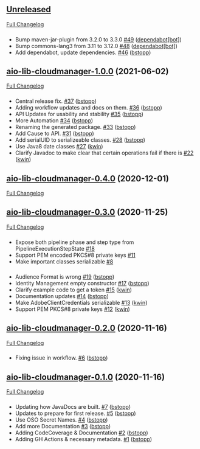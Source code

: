 #

## [Unreleased](https://github.com/adobe/aio-lib-java-cloudmanager/tree/HEAD)

[Full Changelog](https://github.com/adobe/aio-lib-java-cloudmanager/compare/aio-lib-cloudmanager-1.0.0...HEAD)

###

- Bump maven-jar-plugin from 3.2.0 to 3.3.0 [\#49](https://github.com/adobe/aio-lib-java-cloudmanager/pull/49) ([dependabot[bot]](https://github.com/apps/dependabot))
- Bump commons-lang3 from 3.11 to 3.12.0 [\#48](https://github.com/adobe/aio-lib-java-cloudmanager/pull/48) ([dependabot[bot]](https://github.com/apps/dependabot))
- Add dependabot, update dependencies. [\#46](https://github.com/adobe/aio-lib-java-cloudmanager/pull/46) ([bstopp](https://github.com/bstopp))

## [aio-lib-cloudmanager-1.0.0](https://github.com/adobe/aio-lib-java-cloudmanager/tree/aio-lib-cloudmanager-1.0.0) (2021-06-02)

[Full Changelog](https://github.com/adobe/aio-lib-java-cloudmanager/compare/aio-lib-cloudmanager-0.5.5...aio-lib-cloudmanager-1.0.0)

###

- Central release fix. [\#37](https://github.com/adobe/aio-lib-java-cloudmanager/pull/37) ([bstopp](https://github.com/bstopp))
- Adding workflow updates and docs on them. [\#36](https://github.com/adobe/aio-lib-java-cloudmanager/pull/36) ([bstopp](https://github.com/bstopp))
- API Updates for usability and stability [\#35](https://github.com/adobe/aio-lib-java-cloudmanager/pull/35) ([bstopp](https://github.com/bstopp))
- More Automation [\#34](https://github.com/adobe/aio-lib-java-cloudmanager/pull/34) ([bstopp](https://github.com/bstopp))
- Renaming the generated package. [\#33](https://github.com/adobe/aio-lib-java-cloudmanager/pull/33) ([bstopp](https://github.com/bstopp))
- Add Cause to API. [\#31](https://github.com/adobe/aio-lib-java-cloudmanager/pull/31) ([bstopp](https://github.com/bstopp))
- Add serialUID to serializeable classes. [\#28](https://github.com/adobe/aio-lib-java-cloudmanager/pull/28) ([bstopp](https://github.com/bstopp))
- Use Java8 date classes [\#27](https://github.com/adobe/aio-lib-java-cloudmanager/pull/27) ([kwin](https://github.com/kwin))
- Clarify Javadoc to make clear that certain operations fail if there is [\#22](https://github.com/adobe/aio-lib-java-cloudmanager/pull/22) ([kwin](https://github.com/kwin))

## [aio-lib-cloudmanager-0.4.0](https://github.com/adobe/aio-lib-java-cloudmanager/tree/aio-lib-cloudmanager-0.4.0) (2020-12-01)

[Full Changelog](https://github.com/adobe/aio-lib-java-cloudmanager/compare/aio-lib-cloudmanager-0.3.0...aio-lib-cloudmanager-0.4.0)

## [aio-lib-cloudmanager-0.3.0](https://github.com/adobe/aio-lib-java-cloudmanager/tree/aio-lib-cloudmanager-0.3.0) (2020-11-25)

[Full Changelog](https://github.com/adobe/aio-lib-java-cloudmanager/compare/aio-lib-cloudmanager-0.2.0...aio-lib-cloudmanager-0.3.0)

###

- Expose both pipeline phase and step type from PipelineExecutionStepState [\#18](https://github.com/adobe/aio-lib-java-cloudmanager/issues/18)
- Support PEM encoded PKCS\#8 private keys [\#11](https://github.com/adobe/aio-lib-java-cloudmanager/issues/11)
- Make important classes serializable [\#8](https://github.com/adobe/aio-lib-java-cloudmanager/issues/8)

###

- Audience Format is wrong [\#19](https://github.com/adobe/aio-lib-java-cloudmanager/pull/19) ([bstopp](https://github.com/bstopp))
- Identity Management empty constructor [\#17](https://github.com/adobe/aio-lib-java-cloudmanager/pull/17) ([bstopp](https://github.com/bstopp))
- Clarify example code to get a token [\#15](https://github.com/adobe/aio-lib-java-cloudmanager/pull/15) ([kwin](https://github.com/kwin))
- Documentation updates [\#14](https://github.com/adobe/aio-lib-java-cloudmanager/pull/14) ([bstopp](https://github.com/bstopp))
- Make AdobeClientCredentials serializable [\#13](https://github.com/adobe/aio-lib-java-cloudmanager/pull/13) ([kwin](https://github.com/kwin))
- Support PEM PKCS\#8 private keys [\#12](https://github.com/adobe/aio-lib-java-cloudmanager/pull/12) ([kwin](https://github.com/kwin))

## [aio-lib-cloudmanager-0.2.0](https://github.com/adobe/aio-lib-java-cloudmanager/tree/aio-lib-cloudmanager-0.2.0) (2020-11-16)

[Full Changelog](https://github.com/adobe/aio-lib-java-cloudmanager/compare/aio-lib-cloudmanager-0.1.0...aio-lib-cloudmanager-0.2.0)

###

- Fixing issue in workflow. [\#6](https://github.com/adobe/aio-lib-java-cloudmanager/pull/6) ([bstopp](https://github.com/bstopp))

## [aio-lib-cloudmanager-0.1.0](https://github.com/adobe/aio-lib-java-cloudmanager/tree/aio-lib-cloudmanager-0.1.0) (2020-11-16)

[Full Changelog](https://github.com/adobe/aio-lib-java-cloudmanager/compare/05c447c0b929e62c320a7cc8b262da65a58708a4...aio-lib-cloudmanager-0.1.0)

###

- Updating how JavaDocs are built. [\#7](https://github.com/adobe/aio-lib-java-cloudmanager/pull/7) ([bstopp](https://github.com/bstopp))
- Updates to prepare for first release. [\#5](https://github.com/adobe/aio-lib-java-cloudmanager/pull/5) ([bstopp](https://github.com/bstopp))
- Use OSO Secret Names. [\#4](https://github.com/adobe/aio-lib-java-cloudmanager/pull/4) ([bstopp](https://github.com/bstopp))
- Add more Documentation [\#3](https://github.com/adobe/aio-lib-java-cloudmanager/pull/3) ([bstopp](https://github.com/bstopp))
- Adding CodeCoverage & Documentation [\#2](https://github.com/adobe/aio-lib-java-cloudmanager/pull/2) ([bstopp](https://github.com/bstopp))
- Adding GH Actions & necessary metadata. [\#1](https://github.com/adobe/aio-lib-java-cloudmanager/pull/1) ([bstopp](https://github.com/bstopp))



